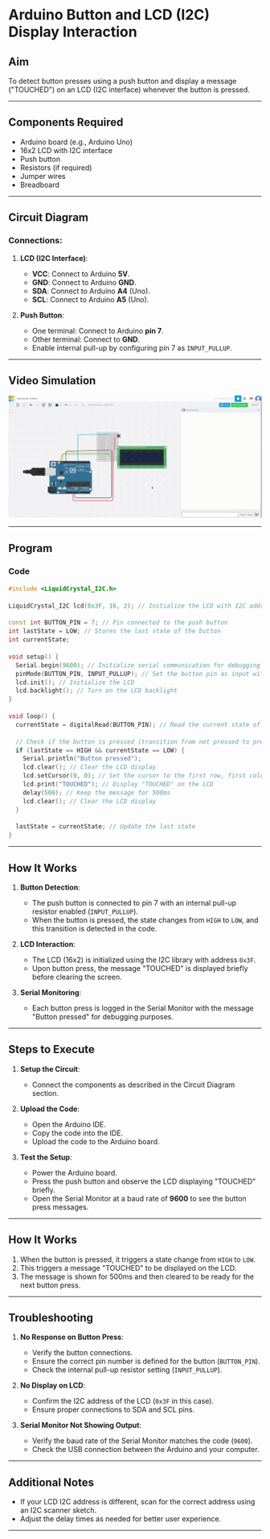 # Arduino Button and LCD (I2C) Display Interaction

## Aim
To detect button presses using a push button and display a message ("TOUCHED") on an LCD (I2C interface) whenever the button is pressed.

---

## Components Required
- Arduino board (e.g., Arduino Uno)
- 16x2 LCD with I2C interface
- Push button
- Resistors (if required)
- Jumper wires
- Breadboard

---

## Circuit Diagram
### Connections:
1. **LCD (I2C Interface)**:
   - **VCC**: Connect to Arduino **5V**.
   - **GND**: Connect to Arduino **GND**.
   - **SDA**: Connect to Arduino **A4** (Uno).
   - **SCL**: Connect to Arduino **A5** (Uno).

2. **Push Button**:
   - One terminal: Connect to Arduino **pin 7**.
   - Other terminal: Connect to **GND**.
   - Enable internal pull-up by configuring pin 7 as `INPUT_PULLUP`.

---

## Video Simulation


![](./pushButton.gif)

---
## Program
### Code
```cpp
#include <LiquidCrystal_I2C.h>

LiquidCrystal_I2C lcd(0x3F, 16, 2); // Initialize the LCD with I2C address 0x3F, 16 columns, 2 rows

const int BUTTON_PIN = 7; // Pin connected to the push button
int lastState = LOW; // Stores the last state of the button
int currentState;

void setup() {
  Serial.begin(9600); // Initialize serial communication for debugging
  pinMode(BUTTON_PIN, INPUT_PULLUP); // Set the button pin as input with an internal pull-up resistor
  lcd.init(); // Initialize the LCD
  lcd.backlight(); // Turn on the LCD backlight
}

void loop() {
  currentState = digitalRead(BUTTON_PIN); // Read the current state of the button

  // Check if the button is pressed (transition from not pressed to pressed)
  if (lastState == HIGH && currentState == LOW) { 
    Serial.println("Button pressed");
    lcd.clear(); // Clear the LCD display
    lcd.setCursor(0, 0); // Set the cursor to the first row, first column
    lcd.print("TOUCHED"); // Display "TOUCHED" on the LCD
    delay(500); // Keep the message for 500ms
    lcd.clear(); // Clear the LCD display
  }

  lastState = currentState; // Update the last state
}
```

---

## How It Works
1. **Button Detection**:
   - The push button is connected to pin 7 with an internal pull-up resistor enabled (`INPUT_PULLUP`).
   - When the button is pressed, the state changes from `HIGH` to `LOW`, and this transition is detected in the code.

2. **LCD Interaction**:
   - The LCD (16x2) is initialized using the I2C library with address `0x3F`.
   - Upon button press, the message "TOUCHED" is displayed briefly before clearing the screen.

3. **Serial Monitoring**:
   - Each button press is logged in the Serial Monitor with the message "Button pressed" for debugging purposes.

---

## Steps to Execute
1. **Setup the Circuit**:
   - Connect the components as described in the Circuit Diagram section.

2. **Upload the Code**:
   - Open the Arduino IDE.
   - Copy the code into the IDE.
   - Upload the code to the Arduino board.

3. **Test the Setup**:
   - Power the Arduino board.
   - Press the push button and observe the LCD displaying "TOUCHED" briefly.
   - Open the Serial Monitor at a baud rate of **9600** to see the button press messages.

---

## How It Works
1. When the button is pressed, it triggers a state change from `HIGH` to `LOW`.
2. This triggers a message "TOUCHED" to be displayed on the LCD.
3. The message is shown for 500ms and then cleared to be ready for the next button press.

---

## Troubleshooting
1. **No Response on Button Press**:
   - Verify the button connections.
   - Ensure the correct pin number is defined for the button (`BUTTON_PIN`).
   - Check the internal pull-up resistor setting (`INPUT_PULLUP`).

2. **No Display on LCD**:
   - Confirm the I2C address of the LCD (`0x3F` in this case).
   - Ensure proper connections to SDA and SCL pins.

3. **Serial Monitor Not Showing Output**:
   - Verify the baud rate of the Serial Monitor matches the code (`9600`).
   - Check the USB connection between the Arduino and your computer.

---

## Additional Notes
- If your LCD I2C address is different, scan for the correct address using an I2C scanner sketch.
- Adjust the delay times as needed for better user experience.

---
